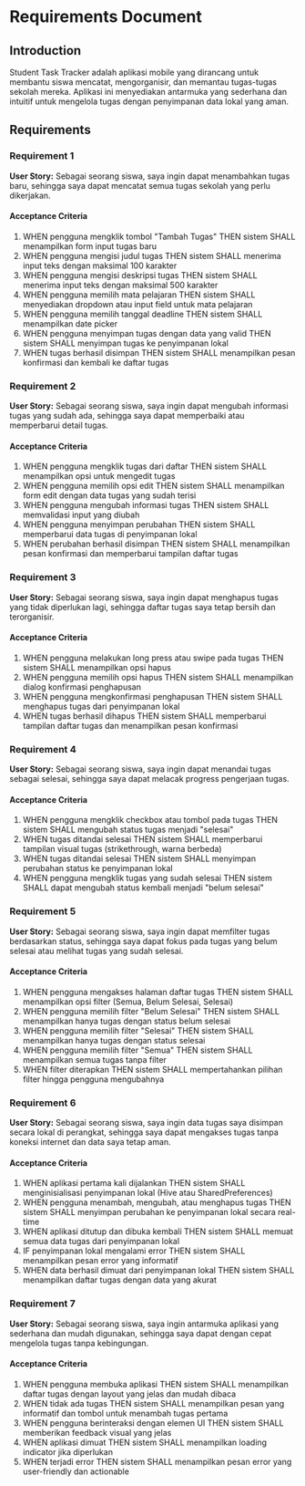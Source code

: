 # Requirements Document

## Introduction

Student Task Tracker adalah aplikasi mobile yang dirancang untuk membantu siswa mencatat, mengorganisir, dan memantau tugas-tugas sekolah mereka. Aplikasi ini menyediakan antarmuka yang sederhana dan intuitif untuk mengelola tugas dengan penyimpanan data lokal yang aman.

## Requirements

### Requirement 1

**User Story:** Sebagai seorang siswa, saya ingin dapat menambahkan tugas baru, sehingga saya dapat mencatat semua tugas sekolah yang perlu dikerjakan.

#### Acceptance Criteria

1. WHEN pengguna mengklik tombol "Tambah Tugas" THEN sistem SHALL menampilkan form input tugas baru
2. WHEN pengguna mengisi judul tugas THEN sistem SHALL menerima input teks dengan maksimal 100 karakter
3. WHEN pengguna mengisi deskripsi tugas THEN sistem SHALL menerima input teks dengan maksimal 500 karakter
4. WHEN pengguna memilih mata pelajaran THEN sistem SHALL menyediakan dropdown atau input field untuk mata pelajaran
5. WHEN pengguna memilih tanggal deadline THEN sistem SHALL menampilkan date picker
6. WHEN pengguna menyimpan tugas dengan data yang valid THEN sistem SHALL menyimpan tugas ke penyimpanan lokal
7. WHEN tugas berhasil disimpan THEN sistem SHALL menampilkan pesan konfirmasi dan kembali ke daftar tugas

### Requirement 2

**User Story:** Sebagai seorang siswa, saya ingin dapat mengubah informasi tugas yang sudah ada, sehingga saya dapat memperbaiki atau memperbarui detail tugas.

#### Acceptance Criteria

1. WHEN pengguna mengklik tugas dari daftar THEN sistem SHALL menampilkan opsi untuk mengedit tugas
2. WHEN pengguna memilih opsi edit THEN sistem SHALL menampilkan form edit dengan data tugas yang sudah terisi
3. WHEN pengguna mengubah informasi tugas THEN sistem SHALL memvalidasi input yang diubah
4. WHEN pengguna menyimpan perubahan THEN sistem SHALL memperbarui data tugas di penyimpanan lokal
5. WHEN perubahan berhasil disimpan THEN sistem SHALL menampilkan pesan konfirmasi dan memperbarui tampilan daftar tugas

### Requirement 3

**User Story:** Sebagai seorang siswa, saya ingin dapat menghapus tugas yang tidak diperlukan lagi, sehingga daftar tugas saya tetap bersih dan terorganisir.

#### Acceptance Criteria

1. WHEN pengguna melakukan long press atau swipe pada tugas THEN sistem SHALL menampilkan opsi hapus
2. WHEN pengguna memilih opsi hapus THEN sistem SHALL menampilkan dialog konfirmasi penghapusan
3. WHEN pengguna mengkonfirmasi penghapusan THEN sistem SHALL menghapus tugas dari penyimpanan lokal
4. WHEN tugas berhasil dihapus THEN sistem SHALL memperbarui tampilan daftar tugas dan menampilkan pesan konfirmasi

### Requirement 4

**User Story:** Sebagai seorang siswa, saya ingin dapat menandai tugas sebagai selesai, sehingga saya dapat melacak progress pengerjaan tugas.

#### Acceptance Criteria

1. WHEN pengguna mengklik checkbox atau tombol pada tugas THEN sistem SHALL mengubah status tugas menjadi "selesai"
2. WHEN tugas ditandai selesai THEN sistem SHALL memperbarui tampilan visual tugas (strikethrough, warna berbeda)
3. WHEN tugas ditandai selesai THEN sistem SHALL menyimpan perubahan status ke penyimpanan lokal
4. WHEN pengguna mengklik tugas yang sudah selesai THEN sistem SHALL dapat mengubah status kembali menjadi "belum selesai"

### Requirement 5

**User Story:** Sebagai seorang siswa, saya ingin dapat memfilter tugas berdasarkan status, sehingga saya dapat fokus pada tugas yang belum selesai atau melihat tugas yang sudah selesai.

#### Acceptance Criteria

1. WHEN pengguna mengakses halaman daftar tugas THEN sistem SHALL menampilkan opsi filter (Semua, Belum Selesai, Selesai)
2. WHEN pengguna memilih filter "Belum Selesai" THEN sistem SHALL menampilkan hanya tugas dengan status belum selesai
3. WHEN pengguna memilih filter "Selesai" THEN sistem SHALL menampilkan hanya tugas dengan status selesai
4. WHEN pengguna memilih filter "Semua" THEN sistem SHALL menampilkan semua tugas tanpa filter
5. WHEN filter diterapkan THEN sistem SHALL mempertahankan pilihan filter hingga pengguna mengubahnya

### Requirement 6

**User Story:** Sebagai seorang siswa, saya ingin data tugas saya disimpan secara lokal di perangkat, sehingga saya dapat mengakses tugas tanpa koneksi internet dan data saya tetap aman.

#### Acceptance Criteria

1. WHEN aplikasi pertama kali dijalankan THEN sistem SHALL menginisialisasi penyimpanan lokal (Hive atau SharedPreferences)
2. WHEN pengguna menambah, mengubah, atau menghapus tugas THEN sistem SHALL menyimpan perubahan ke penyimpanan lokal secara real-time
3. WHEN aplikasi ditutup dan dibuka kembali THEN sistem SHALL memuat semua data tugas dari penyimpanan lokal
4. IF penyimpanan lokal mengalami error THEN sistem SHALL menampilkan pesan error yang informatif
5. WHEN data berhasil dimuat dari penyimpanan lokal THEN sistem SHALL menampilkan daftar tugas dengan data yang akurat

### Requirement 7

**User Story:** Sebagai seorang siswa, saya ingin antarmuka aplikasi yang sederhana dan mudah digunakan, sehingga saya dapat dengan cepat mengelola tugas tanpa kebingungan.

#### Acceptance Criteria

1. WHEN pengguna membuka aplikasi THEN sistem SHALL menampilkan daftar tugas dengan layout yang jelas dan mudah dibaca
2. WHEN tidak ada tugas THEN sistem SHALL menampilkan pesan yang informatif dan tombol untuk menambah tugas pertama
3. WHEN pengguna berinteraksi dengan elemen UI THEN sistem SHALL memberikan feedback visual yang jelas
4. WHEN aplikasi dimuat THEN sistem SHALL menampilkan loading indicator jika diperlukan
5. WHEN terjadi error THEN sistem SHALL menampilkan pesan error yang user-friendly dan actionable